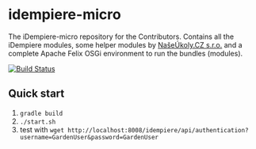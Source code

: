 # idempiere-micro
The iDempiere-micro repository for the Contributors. Contains all the iDempiere modules, some helper modules by [NašeÚkoly.CZ s.r.o.](http://www.naseukoly.cz) and a complete Apache Felix OSGi environment to run the bundles (modules).

[![Build Status](https://travis-ci.org/iDempiere-micro/idempiere-micro.svg?branch=master)](https://travis-ci.org/iDempiere-micro/idempiere-micro)

## Quick start

1. `gradle build`
2. `./start.sh`
3. test with `wget http://localhost:8008/idempiere/api/authentication?username=GardenUser&password=GardenUser`
